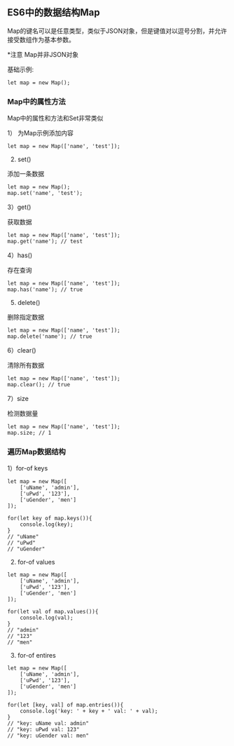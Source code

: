 ## ES6中的数据结构Map

Map的键名可以是任意类型，类似于JSON对象，但是键值对以逗号分割，并允许接受数组作为基本参数。

*注意 Map并非JSON对象

基础示例:

```
let map = new Map();

```

### Map中的属性方法

Map中的属性和方法和Set非常类似

1） 为Map示例添加内容

```
let map = new Map(['name', 'test']);
```

2) set()

添加一条数据

```
let map = new Map();
map.set('name', 'test');
```

3）get()

获取数据

```
let map = new Map(['name', 'test']);
map.get('name'); // test
```

4）has()

存在查询

```
let map = new Map(['name', 'test']);
map.has('name'); // true
```

5) delete()

删除指定数据

```
let map = new Map(['name', 'test']);
map.delete('name'); // true
```

6）clear()

清除所有数据

```
let map = new Map(['name', 'test']);
map.clear(); // true
```

7）size

检测数据量

```
let map = new Map(['name', 'test']);
map.size; // 1
```

### 遍历Map数据结构

1）for-of keys

```
let map = new Map([
    ['uName', 'admin'],
    ['uPwd', '123'],
    ['uGender', 'men']
]);

for(let key of map.keys()){
    console.log(key);
}
// "uName"
// "uPwd"
// "uGender"
```

2) for-of values

```
let map = new Map([
    ['uName', 'admin'],
    ['uPwd', '123'],
    ['uGender', 'men']
]);

for(let val of map.values()){
    console.log(val);
}
// "admin"
// "123"
// "men"
```

3) for-of entires

```
let map = new Map([
    ['uName', 'admin'],
    ['uPwd', '123'],
    ['uGender', 'men']
]);

for(let [key, val] of map.entries()){
    console.log('key: ' + key + ' val: ' + val);
}
// "key: uName val: admin"
// "key: uPwd val: 123"
// "key: uGender val: men"
```








